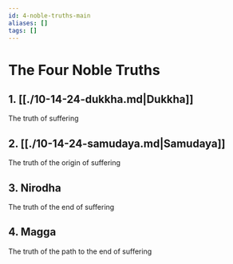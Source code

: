 ```yaml
---
id: 4-noble-truths-main
aliases: []
tags: []
---
```


# The Four Noble Truths

## 1. [[./10-14-24-dukkha.md|Dukkha]]
The truth of suffering

## 2. [[./10-14-24-samudaya.md|Samudaya]]
The truth of the origin of suffering

## 3. Nirodha
The truth of the end of suffering

## 4. Magga
The truth of the path to the end of suffering
